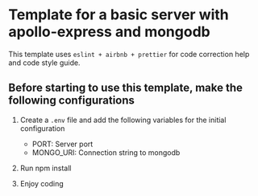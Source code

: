 # Template for a basic server with apollo-express and mongodb

This template uses `eslint + airbnb + prettier` for code correction help and code style guide.

## Before starting to use this template, make the following configurations

1. Create a `.env` file and add the following variables for the initial configuration

    - PORT: Server port
    - MONGO_URI: Connection string to mongodb

2. Run npm install

3. Enjoy coding
